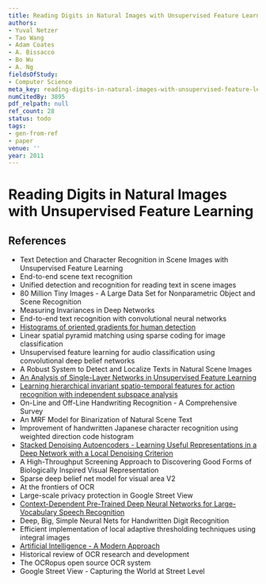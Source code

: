 ```yaml
---
title: Reading Digits in Natural Images with Unsupervised Feature Learning
authors:
- Yuval Netzer
- Tao Wang
- Adam Coates
- A. Bissacco
- Bo Wu
- A. Ng
fieldsOfStudy:
- Computer Science
meta_key: reading-digits-in-natural-images-with-unsupervised-feature-learning
numCitedBy: 3895
pdf_relpath: null
ref_count: 28
status: todo
tags:
- gen-from-ref
- paper
venue: ''
year: 2011
---
```


# Reading Digits in Natural Images with Unsupervised Feature Learning

## References

- Text Detection and Character Recognition in Scene Images with Unsupervised Feature Learning
- End-to-end scene text recognition
- Unified detection and recognition for reading text in scene images
- 80 Million Tiny Images - A Large Data Set for Nonparametric Object and Scene Recognition
- Measuring Invariances in Deep Networks
- End-to-end text recognition with convolutional neural networks
- [Histograms of oriented gradients for human detection](./histograms-of-oriented-gradients-for-human-detection.md)
- Linear spatial pyramid matching using sparse coding for image classification
- Unsupervised feature learning for audio classification using convolutional deep belief networks
- A Robust System to Detect and Localize Texts in Natural Scene Images
- [An Analysis of Single-Layer Networks in Unsupervised Feature Learning](./an-analysis-of-single-layer-networks-in-unsupervised-feature-learning.md)
- [Learning hierarchical invariant spatio-temporal features for action recognition with independent subspace analysis](./learning-hierarchical-invariant-spatio-temporal-features-for-action-recognition-with-independent-subspace-analysis.md)
- On-Line and Off-Line Handwriting Recognition - A Comprehensive Survey
- An MRF Model for Binarization of Natural Scene Text
- Improvement of handwritten Japanese character recognition using weighted direction code histogram
- [Stacked Denoising Autoencoders - Learning Useful Representations in a Deep Network with a Local Denoising Criterion](./stacked-denoising-autoencoders-learning-useful-representations-in-a-deep-network-with-a-local-denoising-criterion.md)
- A High-Throughput Screening Approach to Discovering Good Forms of Biologically Inspired Visual Representation
- Sparse deep belief net model for visual area V2
- At the frontiers of OCR
- Large-scale privacy protection in Google Street View
- [Context-Dependent Pre-Trained Deep Neural Networks for Large-Vocabulary Speech Recognition](./context-dependent-pre-trained-deep-neural-networks-for-large-vocabulary-speech-recognition.md)
- Deep, Big, Simple Neural Nets for Handwritten Digit Recognition
- Efficient implementation of local adaptive thresholding techniques using integral images
- [Artificial Intelligence - A Modern Approach](./artificial-intelligence-a-modern-approach.md)
- Historical review of OCR research and development
- The OCRopus open source OCR system
- Google Street View - Capturing the World at Street Level
